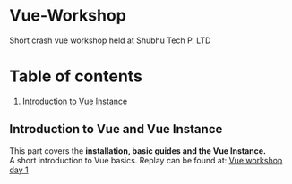 # Vue-Workshop
Short crash vue workshop held at Shubhu Tech P. LTD

# Table of contents
1. [Introduction to Vue Instance](#introductionVue)

## Introduction to Vue and Vue Instance <a name="introductionVue" />
This part covers the **installation, basic guides and the Vue Instance.**\
A short introduction to Vue basics. Replay can be found at: [Vue workshop day 1](https:google.com)
